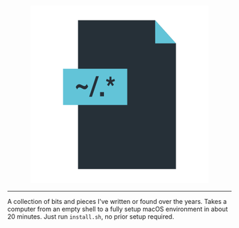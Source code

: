 <div align="center">

<img src="./assets/dotfiles.png" width=400 />

</div>

---

A collection of bits and pieces I've written or found over the years. Takes a computer from an empty shell to a fully setup macOS environment in about 20 minutes. Just run `install.sh`, no prior setup required.

